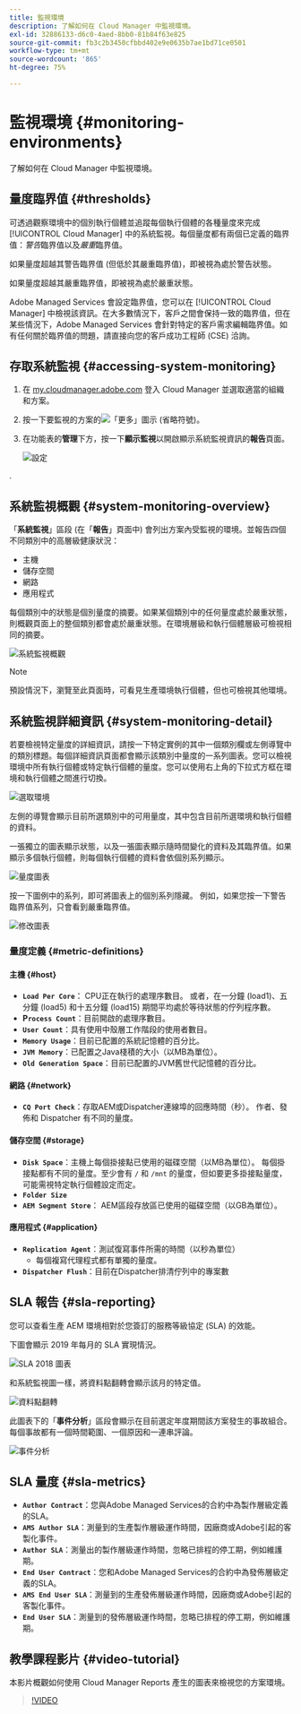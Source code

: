 ```yaml
---
title: 監視環境
description: 了解如何在 Cloud Manager 中監視環境。
exl-id: 32886133-d6c0-4aed-8bb0-81b84f63e825
source-git-commit: fb3c2b3450cfbbd402e9e0635b7ae1bd71ce0501
workflow-type: tm+mt
source-wordcount: '865'
ht-degree: 75%

---
```



# 監視環境 {#monitoring-environments}

了解如何在 Cloud Manager 中監視環境。

## 量度臨界值 {#thresholds}

可透過觀察環境中的個別執行個體並追蹤每個執行個體的各種量度來完成 [!UICONTROL Cloud Manager] 中的系統監視。每個量度都有兩個已定義的臨界值：*警告*&#x200B;臨界值以及&#x200B;*嚴重*&#x200B;臨界值。

如果量度超越其警告臨界值 (但低於其嚴重臨界值)，即被視為處於警告狀態。

如果量度超越其嚴重臨界值，即被視為處於嚴重狀態。

Adobe Managed Services 會設定臨界值，您可以在 [!UICONTROL Cloud Manager] 中檢視該資訊。在大多數情況下，客戶之間會保持一致的臨界值，但在某些情況下，Adobe Managed Services 會針對特定的客戶需求編輯臨界值。如有任何關於臨界值的問題，請直接向您的客戶成功工程師 (CSE) 洽詢。

## 存取系統監視 {#accessing-system-monitoring}

1. 在 [my.cloudmanager.adobe.com](https://my.cloudmanager.adobe.com) 登入 Cloud Manager 並選取適當的組織和方案。

1. 按一下要監視的方案的![「更多」圖示 (省略符號)](https://spectrum.adobe.com/static/icons/workflow_18/Smock_More_18_N.svg)。
1. 在功能表的&#x200B;**管理**&#x200B;下方，按一下&#x200B;**顯示監視**&#x200B;以開啟顯示系統監視資訊的&#x200B;**報告**&#x200B;頁面。

   ![設定](/help/assets/first-timea1.png)

.

## 系統監視概觀 {#system-monitoring-overview}

「**系統監視**」區段 (在「**報告**」頁面中) 會列出方案內受監視的環境。並報告四個不同類別中的高層級健康狀況：

* 主機
* 儲存空間
* 網路
* 應用程式

每個類別中的狀態是個別量度的摘要。如果某個類別中的任何量度處於嚴重狀態，則概觀頁面上的整個類別都會處於嚴重狀態。在環境層級和執行個體層級可檢視相同的摘要。

![系統監視概觀](/help/assets/System-Monitoring-Reports.png)

>[!NOTE]
>
>預設情況下，瀏覽至此頁面時，可看見生產環境執行個體，但也可檢視其他環境。

## 系統監視詳細資訊 {#system-monitoring-detail}

若要檢視特定量度的詳細資訊，請按一下特定實例的其中一個類別欄或左側導覽中的類別標題。每個詳細資訊頁面都會顯示該類別中量度的一系列圖表。您可以檢視環境中所有執行個體或特定執行個體的量度。您可以使用右上角的下拉式方框在環境和執行個體之間進行切換。

![選取環境](/help/assets/System_Monitoring1.png)

左側的導覽會顯示目前所選類別中的可用量度，其中包含目前所選環境和執行個體的資料。

一張獨立的圖表顯示狀態，以及一張圖表顯示隨時間變化的資料及其臨界值。如果顯示多個執行個體，則每個執行個體的資料會依個別系列顯示。

![量度圖表](/help/assets/Monitoring_Graphs1.png)

按一下圖例中的系列，即可將圖表上的個別系列隱藏。
例如，如果您按一下警告臨界值系列，只會看到嚴重臨界值。

![修改圖表](/help/assets/Monitoring_Graphs2.png)

### 量度定義 {#metric-definitions}

#### 主機 {#host}

* **`Load Per Core`**： CPU正在執行的處理序數目。 或者，在一分鐘 (load1)、五分鐘 (load5) 和十五分鐘 (load15) 期間平均處於等待狀態的佇列程序數。
* **P`rocess Count`**：目前開啟的處理序數目。
* **`User Count`**：具有使用中殼層工作階段的使用者數目。
* **`Memory Usage`**：目前已配置的系統記憶體的百分比。
* **`JVM Memory`**：已配置之Java棧積的大小（以MB為單位）。
* **`Old Generation Space`**：目前已配置的JVM舊世代記憶體的百分比。

#### 網路 {#network}

* **`CQ Port Check`**：存取AEM或Dispatcher連線埠的回應時間（秒）。 作者、發佈和 Dispatcher 有不同的量度。

#### 儲存空間 {#storage}

* **`Disk Space`**：主機上每個掛接點已使用的磁碟空間（以MB為單位）。 每個掛接點都有不同的量度。至少會有 `/` 和 `/mnt` 的量度，但如要更多掛接點量度，可能需視特定執行個體設定而定。
* **`Folder Size`**
* **`AEM Segment Store`**： AEM區段存放區已使用的磁碟空間（以GB為單位）。

#### 應用程式 {#application}

* **`Replication Agent`**：測試復寫事件所需的時間（以秒為單位）
   * 每個複寫代理程式都有單獨的量度。
* **`Dispatcher Flush`**：目前在Dispatcher排清佇列中的專案數

## SLA 報告 {#sla-reporting}

您可以查看生產 AEM 環境相對於您簽訂的服務等級協定 (SLA) 的效能。

下圖會顯示 2019 年每月的 SLA 實現情況。

![SLA 2018 圖表](/help/assets/SLA-Reports-one.png)

和系統監視圖一樣，將資料點翻轉會顯示該月的特定值。

![資料點翻轉](/help/assets/SLA-Reports-two.png)

此圖表下的「**事件分析**」區段會顯示在目前選定年度期間該方案發生的事故組合。每個事故都有一個時間範圍、一個原因和一連串評論。

![事件分析](/help/assets/sla-reporting3.png)

## SLA 量度 {#sla-metrics}

* **`Author Contract`**：您與Adobe Managed Services的合約中為製作層級定義的SLA。
* **`AMS Author SLA`**：測量到的生產製作層級運作時間，因廠商或Adobe引起的客製化事件。
* **`Author SLA`**：測量出的製作層級運作時間，忽略已排程的停工期，例如維護期。
* **`End User Contract`**：您和Adobe Managed Services的合約中為發佈層級定義的SLA。
* **`AMS End User SLA`**：測量到的生產發佈層級運作時間，因廠商或Adobe引起的客製化事件。
* **`End User SLA`**：測量到的發佈層級運作時間，忽略已排程的停工期，例如維護期。

## 教學課程影片 {#video-tutorial}

本影片概觀如何使用 Cloud Manager Reports 產生的圖表來檢視您的方案環境。

>[!VIDEO](https://video.tv.adobe.com/v/26315/)
